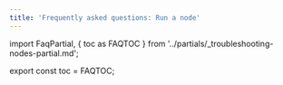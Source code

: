 ```yaml
---
title: 'Frequently asked questions: Run a node'
---
```


import FaqPartial, { toc as FAQTOC } from '../partials/_troubleshooting-nodes-partial.md';

<div data-faq-origin-slug="node-faq">
  <FaqPartial />
</div>

export const toc = FAQTOC;
